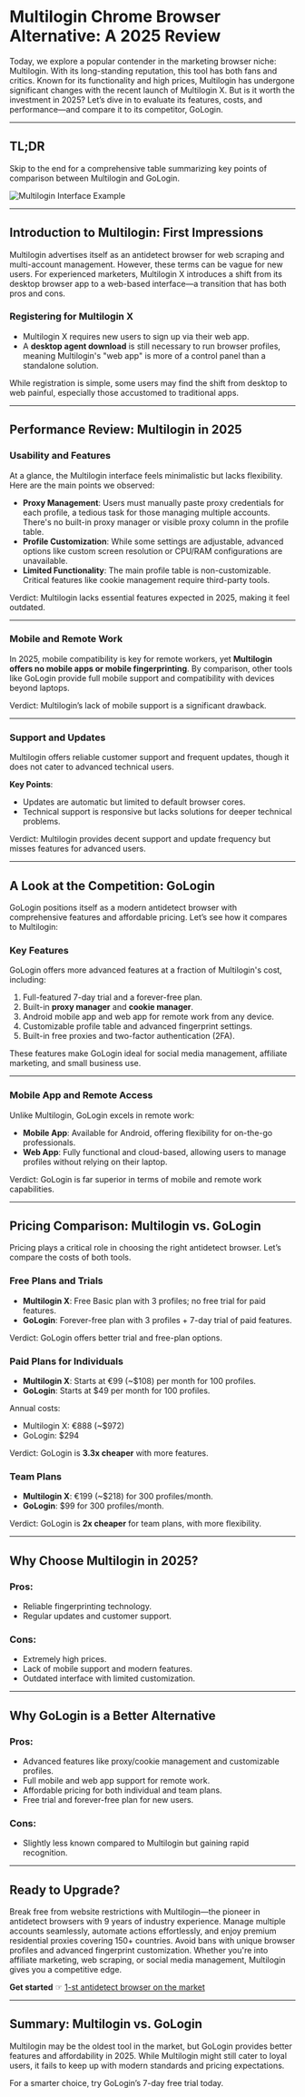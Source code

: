 # Multilogin Chrome Browser Alternative: A 2025 Review

Today, we explore a popular contender in the marketing browser niche: Multilogin. With its long-standing reputation, this tool has both fans and critics. Known for its functionality and high prices, Multilogin has undergone significant changes with the recent launch of Multilogin X. But is it worth the investment in 2025? Let’s dive in to evaluate its features, costs, and performance—and compare it to its competitor, GoLogin.

---

## TL;DR
Skip to the end for a comprehensive table summarizing key points of comparison between Multilogin and GoLogin.

![Multilogin Interface Example](https://gologin.com/wp-content/uploads/Frame-131-1.png)

---

## Introduction to Multilogin: First Impressions

Multilogin advertises itself as an antidetect browser for web scraping and multi-account management. However, these terms can be vague for new users. For experienced marketers, Multilogin X introduces a shift from its desktop browser app to a web-based interface—a transition that has both pros and cons. 

### Registering for Multilogin X

- Multilogin X requires new users to sign up via their web app.
- A **desktop agent download** is still necessary to run browser profiles, meaning Multilogin's "web app" is more of a control panel than a standalone solution.

While registration is simple, some users may find the shift from desktop to web painful, especially those accustomed to traditional apps.

---

## Performance Review: Multilogin in 2025

### Usability and Features

At a glance, the Multilogin interface feels minimalistic but lacks flexibility. Here are the main points we observed:

- **Proxy Management**: Users must manually paste proxy credentials for each profile, a tedious task for those managing multiple accounts. There's no built-in proxy manager or visible proxy column in the profile table.
- **Profile Customization**: While some settings are adjustable, advanced options like custom screen resolution or CPU/RAM configurations are unavailable.
- **Limited Functionality**: The main profile table is non-customizable. Critical features like cookie management require third-party tools.

Verdict: Multilogin lacks essential features expected in 2025, making it feel outdated.

---

### Mobile and Remote Work

In 2025, mobile compatibility is key for remote workers, yet **Multilogin offers no mobile apps or mobile fingerprinting**. By comparison, other tools like GoLogin provide full mobile support and compatibility with devices beyond laptops.

Verdict: Multilogin’s lack of mobile support is a significant drawback.

---

### Support and Updates

Multilogin offers reliable customer support and frequent updates, though it does not cater to advanced technical users. 

**Key Points**:
- Updates are automatic but limited to default browser cores.
- Technical support is responsive but lacks solutions for deeper technical problems.

Verdict: Multilogin provides decent support and update frequency but misses features for advanced users.

---

## A Look at the Competition: GoLogin

GoLogin positions itself as a modern antidetect browser with comprehensive features and affordable pricing. Let’s see how it compares to Multilogin:

### Key Features

GoLogin offers more advanced features at a fraction of Multilogin's cost, including:

1. Full-featured 7-day trial and a forever-free plan.
2. Built-in **proxy manager** and **cookie manager**.
3. Android mobile app and web app for remote work from any device.
4. Customizable profile table and advanced fingerprint settings.
5. Built-in free proxies and two-factor authentication (2FA).

These features make GoLogin ideal for social media management, affiliate marketing, and small business use.

---

### Mobile App and Remote Access

Unlike Multilogin, GoLogin excels in remote work:
- **Mobile App**: Available for Android, offering flexibility for on-the-go professionals.
- **Web App**: Fully functional and cloud-based, allowing users to manage profiles without relying on their laptop.

Verdict: GoLogin is far superior in terms of mobile and remote work capabilities.

---

## Pricing Comparison: Multilogin vs. GoLogin

Pricing plays a critical role in choosing the right antidetect browser. Let’s compare the costs of both tools.

### Free Plans and Trials

- **Multilogin X**: Free Basic plan with 3 profiles; no free trial for paid features.
- **GoLogin**: Forever-free plan with 3 profiles + 7-day trial of paid features.

Verdict: GoLogin offers better trial and free-plan options.

### Paid Plans for Individuals

- **Multilogin X**: Starts at €99 (~$108) per month for 100 profiles.
- **GoLogin**: Starts at $49 per month for 100 profiles.

Annual costs:
- Multilogin X: €888 (~$972)
- GoLogin: $294

Verdict: GoLogin is **3.3x cheaper** with more features.

### Team Plans

- **Multilogin X**: €199 (~$218) for 300 profiles/month.
- **GoLogin**: $99 for 300 profiles/month.

Verdict: GoLogin is **2x cheaper** for team plans, with more flexibility.

---

## Why Choose Multilogin in 2025?

### Pros:
- Reliable fingerprinting technology.
- Regular updates and customer support.

### Cons:
- Extremely high prices.
- Lack of mobile support and modern features.
- Outdated interface with limited customization.

---

## Why GoLogin is a Better Alternative

### Pros:
- Advanced features like proxy/cookie management and customizable profiles.
- Full mobile and web app support for remote work.
- Affordable pricing for both individual and team plans.
- Free trial and forever-free plan for new users.

### Cons:
- Slightly less known compared to Multilogin but gaining rapid recognition.

---

## Ready to Upgrade?  

Break free from website restrictions with Multilogin—the pioneer in antidetect browsers with 9 years of industry experience. Manage multiple accounts seamlessly, automate actions effortlessly, and enjoy premium residential proxies covering 150+ countries. Avoid bans with unique browser profiles and advanced fingerprint customization. Whether you're into affiliate marketing, web scraping, or social media management, Multilogin gives you a competitive edge.

**Get started** ☞ [1-st antidetect browser on the market](https://bit.ly/multIlogin)

---

## Summary: Multilogin vs. GoLogin

Multilogin may be the oldest tool in the market, but GoLogin provides better features and affordability in 2025. While Multilogin might still cater to loyal users, it fails to keep up with modern standards and pricing expectations.

For a smarter choice, try GoLogin’s 7-day free trial today.
